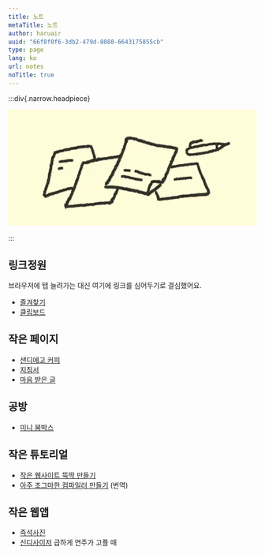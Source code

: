 ```yaml
---
title: 노트
metaTitle: 노트
author: haruair
uuid: "66f8f0f6-3db2-479d-8088-6643175855cb"
type: page
lang: ko
url: notes
noTitle: true
---
```


:::div{.narrow.headpiece}

![노트](note.webp)

:::

<h2 class="subtitle">링크정원</h2>

브라우저에 탭 늘려가는 대신 여기에 링크를 심어두기로 결심했어요.

  - [즐겨찾기](/ko/bookmarks/)
  - [클립보드](/ko/clipboard/)

<h2 class="subtitle">작은 페이지</h2>

- [샌디에고 커피](/ko/sd/coffee/)
- [지침서](/ko/guidance/)
- [마음 받은 글](/ko/liked/)

<h2 class="subtitle">공방</h2>

- [미니 붐박스](/ko/mini-boombox)

<h2 class="subtitle">작은 튜토리얼</h2>

- [작은 웹사이트 뚝딱 만들기](/ko/how-to/tiny-website/)
- [아주 조그마한 컴파일러 만들기](/ko/post/the-super-tiny-compiler/) (번역)


<h2 class="subtitle">작은 웹앱</h2>

- [즉석사진](/ko/photobooth/)
- [신디사이저](/ko/synth/) 급하게 연주가 고플 때
